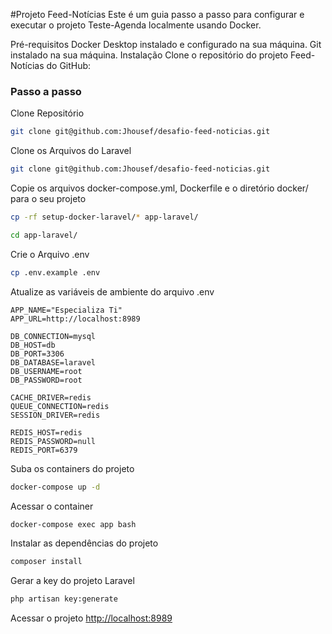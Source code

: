 #Projeto Feed-Notícias
Este é um guia passo a passo para configurar e executar o projeto Teste-Agenda localmente usando Docker.

Pré-requisitos
Docker Desktop instalado e configurado na sua máquina.
Git instalado na sua máquina.
Instalação
Clone o repositório do projeto Feed-Notícias do GitHub:

### Passo a passo

Clone Repositório

```sh
git clone git@github.com:Jhousef/desafio-feed-noticias.git
```

Clone os Arquivos do Laravel

```sh
git clone git@github.com:Jhousef/desafio-feed-noticias.git
```

Copie os arquivos docker-compose.yml, Dockerfile e o diretório docker/ para o seu projeto

```sh
cp -rf setup-docker-laravel/* app-laravel/
```

```sh
cd app-laravel/
```

Crie o Arquivo .env

```sh
cp .env.example .env
```

Atualize as variáveis de ambiente do arquivo .env

```dosini
APP_NAME="Especializa Ti"
APP_URL=http://localhost:8989

DB_CONNECTION=mysql
DB_HOST=db
DB_PORT=3306
DB_DATABASE=laravel
DB_USERNAME=root
DB_PASSWORD=root

CACHE_DRIVER=redis
QUEUE_CONNECTION=redis
SESSION_DRIVER=redis

REDIS_HOST=redis
REDIS_PASSWORD=null
REDIS_PORT=6379
```

Suba os containers do projeto

```sh
docker-compose up -d
```

Acessar o container

```sh
docker-compose exec app bash
```

Instalar as dependências do projeto

```sh
composer install
```

Gerar a key do projeto Laravel

```sh
php artisan key:generate
```

Acessar o projeto
[http://localhost:8989](http://localhost:8989)
